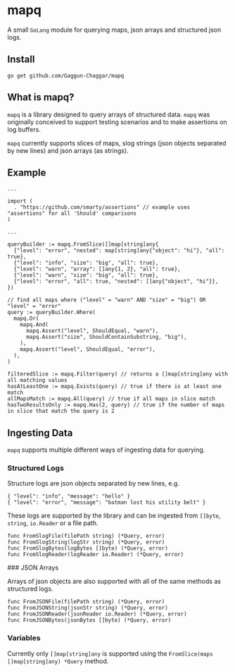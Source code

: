 # mapq

A small `GoLang` module for querying maps, json arrays and structured json logs.

## Install

```
go get github.com/Gaggun-Chaggar/mapq
```

## What is mapq?

`mapq` is a library designed to query arrays of structured data. `mapq` was originally conceived to support testing scenarios and to make assertions on log buffers.

`mapq` currently supports slices of maps, slog strings (json objects separated by new lines) and json arrays (as strings).

## Example

```golang
...

import (
  . "https://github.com/smarty/assertions" // example uses "assertions" for all 'Should' comparisons
)

...

queryBuilder := mapq.FromSlice([]map[string]any{
  {"level": "error", "nested": map[string]any{"object": "hi"}, "all": true},
  {"level": "info", "size": "big", "all": true},
  {"level": "warn", "array": []any{1, 2}, "all": true},
  {"level": "warn", "size": "big", "all": true},
  {"level": "error", "all": true, "nested": []any{"object", "hi"}},
})

// find all maps where ("level" = "warn" AND "size" = "big") OR "level" = "error"
query := queryBuilder.Where(
  mapq.Or(
    mapq.And(
      mapq.Assert("level", ShouldEqual, "warn"),
      mapq.Assert("size", ShouldContainSubstring, "big"),
    ),
    mapq.Assert("level", ShouldEqual, "error"),
  ),
)

filteredSlice := mapq.Filter(query) // returns a []map[string]any with all matching values
hasAtLeastOne := mapq.Exists(query) // true if there is at least one match
allMapsMatch := mapq.All(query) // true if all maps in slice match
hasTwoResultsOnly := mapq.Has(2, query) // true if the number of maps in slice that match the query is 2
```

## Ingesting Data

`mapq` supports multiple different ways of ingesting data for querying.

### Structured Logs

Structure logs are json objects separated by new lines, e.g.

```
{ "level": "info", "message": "hello" }
{ "level": "error", "message": "batman lost his utility belt" }
```

These logs are supported by the library and can be ingested from `[]byte`, `string`, `io.Reader` or a file path.

```
func FromSlogFile(filePath string) (*Query, error)
func FromSlogString(logStr string) (*Query, error)
func FromSlogBytes(logBytes []byte) (*Query, error)
func FromSlogReader(logReader io.Reader) (*Query, error)
```

### JSON Arrays

Arrays of json objects are also supported with all of the same methods as structured logs.

```
func FromJSONFile(filePath string) (*Query, error)
func FromJSONString(jsonStr string) (*Query, error)
func FromJSONReader(jsonReader io.Reader) (*Query, error)
func FromJSONBytes(jsonBytes []byte) (*Query, error)
```

### Variables

Currently only `[]map[string]any` is supported using the `FromSlice(maps []map[string]any) *Query` method.
